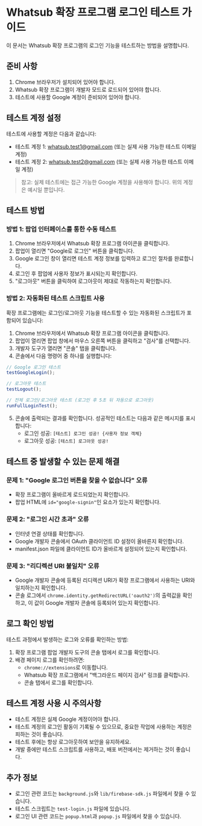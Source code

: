 # Whatsub 확장 프로그램 로그인 테스트 가이드

이 문서는 Whatsub 확장 프로그램의 로그인 기능을 테스트하는 방법을 설명합니다.

## 준비 사항

1. Chrome 브라우저가 설치되어 있어야 합니다.
2. Whatsub 확장 프로그램이 개발자 모드로 로드되어 있어야 합니다.
3. 테스트에 사용할 Google 계정이 준비되어 있어야 합니다.

## 테스트 계정 설정

테스트에 사용할 계정은 다음과 같습니다:

- 테스트 계정 1: whatsub.test1@gmail.com (또는 실제 사용 가능한 테스트 이메일 계정)
- 테스트 계정 2: whatsub.test2@gmail.com (또는 실제 사용 가능한 테스트 이메일 계정)

> 참고: 실제 테스트에는 접근 가능한 Google 계정을 사용해야 합니다. 위의 계정은 예시일 뿐입니다.

## 테스트 방법

### 방법 1: 팝업 인터페이스를 통한 수동 테스트

1. Chrome 브라우저에서 Whatsub 확장 프로그램 아이콘을 클릭합니다.
2. 팝업이 열리면 "Google로 로그인" 버튼을 클릭합니다.
3. Google 로그인 창이 열리면 테스트 계정 정보를 입력하고 로그인 절차를 완료합니다.
4. 로그인 후 팝업에 사용자 정보가 표시되는지 확인합니다.
5. "로그아웃" 버튼을 클릭하여 로그아웃이 제대로 작동하는지 확인합니다.

### 방법 2: 자동화된 테스트 스크립트 사용

확장 프로그램에는 로그인/로그아웃 기능을 테스트할 수 있는 자동화된 스크립트가 포함되어 있습니다:

1. Chrome 브라우저에서 Whatsub 확장 프로그램 아이콘을 클릭합니다.
2. 팝업이 열리면 팝업 창에서 마우스 오른쪽 버튼을 클릭하고 "검사"를 선택합니다.
3. 개발자 도구가 열리면 "콘솔" 탭을 클릭합니다.
4. 콘솔에서 다음 명령어 중 하나를 실행합니다:

```javascript
// Google 로그인 테스트
testGoogleLogin();

// 로그아웃 테스트
testLogout();

// 전체 로그인/로그아웃 테스트 (로그인 후 5초 뒤 자동으로 로그아웃)
runFullLoginTest();
```

5. 콘솔에 출력되는 결과를 확인합니다. 성공적인 테스트는 다음과 같은 메시지를 표시합니다:
   - 로그인 성공: `[테스트] 로그인 성공! {사용자 정보 객체}`
   - 로그아웃 성공: `[테스트] 로그아웃 성공!`

## 테스트 중 발생할 수 있는 문제 해결

### 문제 1: "Google 로그인 버튼을 찾을 수 없습니다" 오류

- 확장 프로그램이 올바르게 로드되었는지 확인합니다.
- 팝업 HTML에 `id="google-signin"`인 요소가 있는지 확인합니다.

### 문제 2: "로그인 시간 초과" 오류

- 인터넷 연결 상태를 확인합니다.
- Google 개발자 콘솔에서 OAuth 클라이언트 ID 설정이 올바른지 확인합니다.
- manifest.json 파일에 클라이언트 ID가 올바르게 설정되어 있는지 확인합니다.

### 문제 3: "리디렉션 URI 불일치" 오류

- Google 개발자 콘솔에 등록된 리디렉션 URI가 확장 프로그램에서 사용하는 URI와 일치하는지 확인합니다.
- 콘솔 로그에서 `chrome.identity.getRedirectURL('oauth2')`의 출력값을 확인하고, 이 값이 Google 개발자 콘솔에 등록되어 있는지 확인합니다.

## 로그 확인 방법

테스트 과정에서 발생하는 로그와 오류를 확인하는 방법:

1. 확장 프로그램 팝업 개발자 도구의 콘솔 탭에서 로그를 확인합니다.
2. 배경 페이지 로그를 확인하려면:
   - `chrome://extensions`로 이동합니다.
   - Whatsub 확장 프로그램에서 "백그라운드 페이지 검사" 링크를 클릭합니다.
   - 콘솔 탭에서 로그를 확인합니다.

## 테스트 계정 사용 시 주의사항

- 테스트 계정은 실제 Google 계정이어야 합니다.
- 테스트 계정의 로그인 활동이 기록될 수 있으므로, 중요한 작업에 사용하는 계정은 피하는 것이 좋습니다.
- 테스트 후에는 항상 로그아웃하여 보안을 유지하세요.
- 개발 중에만 테스트 스크립트를 사용하고, 배포 버전에서는 제거하는 것이 좋습니다.

## 추가 정보

- 로그인 관련 코드는 `background.js`와 `lib/firebase-sdk.js` 파일에서 찾을 수 있습니다.
- 테스트 스크립트는 `test-login.js` 파일에 있습니다.
- 로그인 UI 관련 코드는 `popup.html`과 `popup.js` 파일에서 찾을 수 있습니다. 